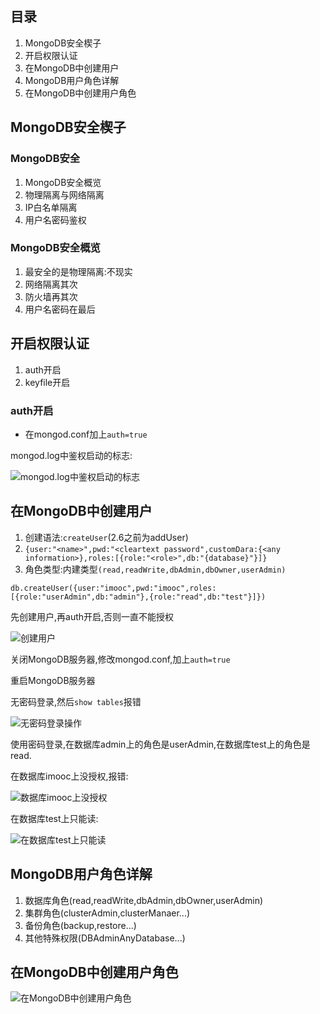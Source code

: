 ## 目录
1. MongoDB安全楔子
2. 开启权限认证
3. 在MongoDB中创建用户
4. MongoDB用户角色详解
5. 在MongoDB中创建用户角色

## MongoDB安全楔子
### MongoDB安全
1. MongoDB安全概览
2. 物理隔离与网络隔离
3. IP白名单隔离
4. 用户名密码鉴权

### MongoDB安全概览
1. 最安全的是物理隔离:不现实
2. 网络隔离其次
3. 防火墙再其次
4. 用户名密码在最后

## 开启权限认证
1. auth开启
2. keyfile开启

### auth开启
* 在mongod.conf加上`auth=true`

mongod.log中鉴权启动的标志:

![mongod.log中鉴权启动的标志](https://github.com/gdufeZLYL/blog/blob/master/images/20180613161553.png)

## 在MongoDB中创建用户
1. 创建语法:`createUser`(2.6之前为addUser)
2. `{user:"<name>",pwd:"<cleartext password",customDara:{<any information>},roles:[{role:"<role>",db:"{database}"}]}`
3. 角色类型:内建类型`(read,readWrite,dbAdmin,dbOwner,userAdmin)`

```
db.createUser({user:"imooc",pwd:"imooc",roles:[{role:"userAdmin",db:"admin"},{role:"read",db:"test"}]})
```

先创建用户,再auth开启,否则一直不能授权

![创建用户](https://github.com/gdufeZLYL/blog/blob/master/images/20180613170720.png)

关闭MongoDB服务器,修改mongod.conf,加上`auth=true`

重启MongoDB服务器

无密码登录,然后`show tables`报错

![无密码登录操作](https://github.com/gdufeZLYL/blog/blob/master/images/20180613184926.png)

使用密码登录,在数据库admin上的角色是userAdmin,在数据库test上的角色是read.

在数据库imooc上没授权,报错:

![数据库imooc上没授权](https://github.com/gdufeZLYL/blog/blob/master/images/20180613194458.png)

在数据库test上只能读:

![在数据库test上只能读](https://github.com/gdufeZLYL/blog/blob/master/images/20180613195019.png)

## MongoDB用户角色详解
1. 数据库角色(read,readWrite,dbAdmin,dbOwner,userAdmin)
2. 集群角色(clusterAdmin,clusterManaer...)
3. 备份角色(backup,restore...)
4. 其他特殊权限(DBAdminAnyDatabase...)

## 在MongoDB中创建用户角色

![在MongoDB中创建用户角色](https://github.com/gdufeZLYL/blog/blob/master/images/5af300e10001060112800720-156-88.jpg)
